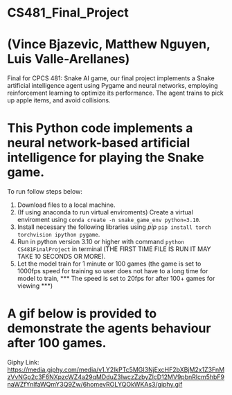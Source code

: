 # CS481_Final_Project 
# (Vince Bjazevic, Matthew Nguyen, Luis Valle-Arellanes)
Final for CPCS 481: Snake AI game, our final project implements a Snake artificial intelligence agent using Pygame and neural networks, employing reinforcement learning to optimize its performance. The agent trains to pick up apple items, and avoid collisions.

# This Python code implements a neural network-based artificial intelligence for playing the Snake game.

To run follow steps below:

1. Download files to a local machine.
2. (If using anaconda to run virtual enviroments) Create a virtual enviroment using `conda create -n snake_game_env python=3.10`.
3. Install necessary the following libraries using *pip* `pip install torch torchvision ipython pygame`.
4. Run in python version 3.10 or higher with command `python CS481FinalProject` in terminal (THE FIRST TIME FILE IS RUN IT MAY TAKE 10 SECONDS OR MORE).
5. Let the model train for 1 minute or 100 games (the game is set to 1000fps speed for training so user does not have to a long time for model to train, *** The speed is set to 20fps for after 100+ games for viewing ***)

# A gif below is provided to demonstrate the agents behaviour after 100 games.

Giphy Link:
https://media.giphy.com/media/v1.Y2lkPTc5MGI3NjExcHF2bXBjM2x1Z3FnMzVvNGp2c3F6NXpzcWZ4a29qMDduZ3IwczZzbyZlcD12MV9pbnRlcm5hbF9naWZfYnlfaWQmY3Q9Zw/6homevROLYQOkWKAs3/giphy.gif
